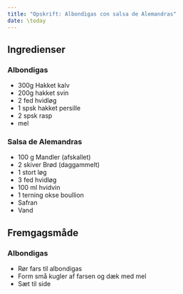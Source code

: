 ```yaml
---
title: "Opskrift: Albondigas con salsa de Alemandras"
date: \today
---
```



## Ingredienser

### Albondigas

- 300g Hakket kalv
- 200g hakket svin
- 2 fed hvidløg
- 1 spsk hakket persille
- 2 spsk rasp
- mel

### Salsa de Alemandras

- 100 g Mandler (afskallet)
- 2 skiver Brød (daggammelt)
- 1 stort løg
- 3 fed hvidløg
- 100 ml hvidvin
- 1 terning okse boullion
- Safran
- Vand

## Fremgagsmåde

### Albondigas
- Rør fars til albondigas
- Form små kugler af farsen og dæk med mel
- Sæt til side


